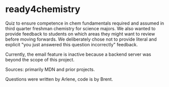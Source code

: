 # ready4chemistry
Quiz to ensure competence in chem fundamentals required and assumed in third quarter freshman chemistry for science majors.
We also wanted to provide feedback to students on which areas they might want to review before moving forwards. We deliberately chose not to provide literal and explicit "you just answered this question incorrectly" feedback.

Currently, the email feature is inactive because a backend server was beyond the scope of this project.

Sources: primarily MDN and prior projects.

Questions were written by Arlene, code is by Brent.
